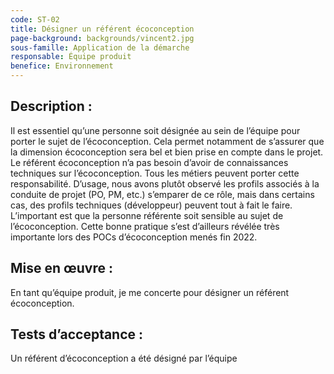 ```yaml
---
code: ST-02
title: Désigner un référent écoconception
page-background: backgrounds/vincent2.jpg
sous-famille: Application de la démarche
responsable: Équipe produit
benefice: Environnement
---
```

## Description :

Il est essentiel qu’une personne soit désignée au sein de l’équipe pour porter le sujet de l’écoconception. Cela permet notamment de s’assurer que la dimension écoconception sera bel et bien prise en compte dans le projet. Le référent écoconception n’a pas besoin d’avoir de connaissances techniques sur l’écoconception.
Tous les métiers peuvent porter cette responsabilité. D’usage, nous avons plutôt observé les profils associés à la conduite de projet (PO, PM, etc.) s’emparer de ce rôle, mais dans certains cas, des profils techniques (développeur) peuvent tout à fait le faire. L’important est que la personne référente soit sensible au sujet de l’écoconception.
Cette bonne pratique s’est d’ailleurs révélée très importante lors des POCs d’écoconception menés fin 2022.

## Mise en œuvre :

En tant qu’équipe produit, je me concerte pour désigner un référent écoconception.

## Tests d’acceptance :

Un référent d’écoconception a été désigné par l’équipe
